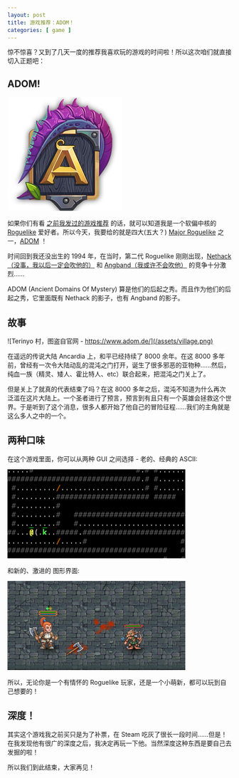 ```yaml
---
layout: post
title: 游戏推荐：ADOM！
categories: [ game ]
---
```


惊不惊喜？又到了几天一度的推荐我喜欢玩的游戏的时间啦！所以这次咱们就直接切入正题吧：


## ADOM!


![ADOM!](/assets/adom.png)


如果你们有看 [之前我发过的游戏推荐](/game/2019/01/13/ftk.html) 的话，就可以知道我是一个软偏中核的 [Roguelike](https://en.wikipedia.org/wiki/Roguelike) 爱好者。所以今天，我要给的就是四大(五大？) [Major Roguelike](http://roguebasin.com/index.php?title=Major_roguelikes) 之一，[ADOM](http://roguebasin.com/index.php?title=ADOM) ！ 

时间回到我还没出生的 1994 年，在当时，第二代 Roguelike 刚刚出现，[Nethack（没事，我以后一定会吹他的）](https://nethack.org) 和 [Angband（我或许不会吹他）](https://rephial.org/) 的竞争十分激烈……

ADOM (Ancient Domains Of Mystery) 算是他们的后起之秀。而且作为他们的后起之秀，它里面既有 Nethack 的影子，也有 Angband 的影子。


## 故事

![Terinyo 村，图盗自官网 - https://www.adom.de/](/assets/village.png)

在遥远的传说大陆 Ancardia 上，和平已经持续了 8000 余年。在这 8000 多年前，曾经有一次令大陆动乱的混沌之门打开，诞生了很多邪恶的亚物种……然后，纯血一族（精灵、矮人、霍比特人、etc）联合起来，把混沌之门关上了。

但是关上了就真的代表结束了吗？在这 8000 多年之后，混沌不知道为什么再次泛滥在这片大陆上。一个圣者进行了预言，预言到有且只有一个英雄会拯救这个世界。于是听到了这个消息，很多人都开始了他自己的冒险征程……我们的主角就是这么多人之中的一个。


## 两种口味

在这个游戏里面，你可以从两种 GUI 之间选择 - 老的、经典的 ASCII:

![我喜欢这个](/assets/ascii.png)

和新的、激进的 图形界面:

![图形界面](/assets/tile.png)

所以，无论你是一个有情怀的 Roguelike 玩家，还是一个小萌新，都可以玩到自己想要的！


## 深度！

其实这个游戏我之前买只是为了补票，在 Steam 吃灰了很长一段时间……但是！在我发现他有很广的深度之后，我决定再玩一下他。当然深度这种东西是要自己去发掘的啦！

所以我们到此结束，大家再见！